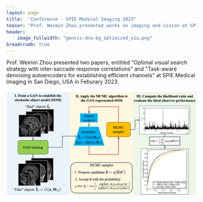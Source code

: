 ```yaml
---
layout: page
title:  "Conference - SPIE Medical Imaging 2023"
teaser: "Prof. Weimin Zhou presented works on imaging and vision at SPIE Medical Imaging in San Diego."
header:
    image_fullwidth: "genvis-dna-bg_optimized_v1a.png"
breadcrumb: true
---
```


Prof. Weimin Zhou presented two papers, entitled "Optimal visual search strategy with inter-saccade response correlations" and "Task-aware denoising autoencoders for establishing efficient channels" at SPIE Medical Imaging in San Diego, USA in Feburary 2023.


<div class="row">
    <div class="small-12 columns">
        <img src="/assets/img/news/MCMC-GAN.png">
    </div>
</div>
